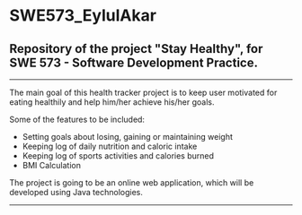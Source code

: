 # SWE573_EylulAkar
## Repository of the project "Stay Healthy", for SWE 573 - Software Development Practice.

--------------------------------------------------------------------------------------
The main goal of this health tracker project is to keep user motivated for eating healthily and help him/her achieve his/her goals.

Some of the features to be included: 

- Setting goals about losing, gaining or maintaining weight
- Keeping log of daily nutrition and caloric intake
- Keeping log of sports activities and calories burned 
- BMI Calculation

The project is going to be an online web application, which will be developed using Java technologies.

--------------------------------------------------------------------------------------
